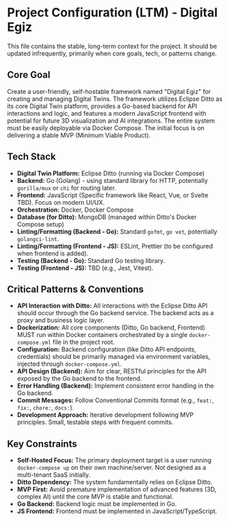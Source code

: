 # Project Configuration (LTM) - Digital Egiz

This file contains the stable, long-term context for the project. It should be updated infrequently, primarily when core goals, tech, or patterns change.

## Core Goal

Create a user-friendly, self-hostable framework named "Digital Egiz" for creating and managing Digital Twins. The framework utilizes Eclipse Ditto as its core Digital Twin platform, provides a Go-based backend for API interactions and logic, and features a modern JavaScript frontend with potential for future 3D visualization and AI integrations. The entire system must be easily deployable via Docker Compose. The initial focus is on delivering a stable MVP (Minimum Viable Product).

## Tech Stack

*   **Digital Twin Platform:** Eclipse Ditto (running via Docker Compose)
*   **Backend:** Go (Golang) - using standard library for HTTP, potentially `gorilla/mux` or `chi` for routing later.
*   **Frontend:** JavaScript (Specific framework like React, Vue, or Svelte TBD). Focus on modern UI/UX.
*   **Orchestration:** Docker, Docker Compose
*   **Database (for Ditto):** MongoDB (managed within Ditto's Docker Compose setup)
*   **Linting/Formatting (Backend - Go):** Standard `gofmt`, `go vet`, potentially `golangci-lint`.
*   **Linting/Formatting (Frontend - JS):** ESLint, Prettier (to be configured when frontend is added).
*   **Testing (Backend - Go):** Standard Go testing library.
*   **Testing (Frontend - JS):** TBD (e.g., Jest, Vitest).

## Critical Patterns & Conventions

*   **API Interaction with Ditto:** All interactions with the Eclipse Ditto API should occur through the Go backend service. The backend acts as a proxy and business logic layer.
*   **Dockerization:** All core components (Ditto, Go backend, Frontend) MUST run within Docker containers orchestrated by a single `docker-compose.yml` file in the project root.
*   **Configuration:** Backend configuration (like Ditto API endpoints, credentials) should be primarily managed via environment variables, injected through `docker-compose.yml`.
*   **API Design (Backend):** Aim for clear, RESTful principles for the API exposed by the Go backend to the frontend.
*   **Error Handling (Backend):** Implement consistent error handling in the Go backend.
*   **Commit Messages:** Follow Conventional Commits format (e.g., `feat:`, `fix:`, `chore:`, `docs:`).
*   **Development Approach:** Iterative development following MVP principles. Small, testable steps with frequent commits.

## Key Constraints

*   **Self-Hosted Focus:** The primary deployment target is a user running `docker-compose up` on their own machine/server. Not designed as a multi-tenant SaaS initially.
*   **Ditto Dependency:** The system fundamentally relies on Eclipse Ditto.
*   **MVP First:** Avoid premature implementation of advanced features (3D, complex AI) until the core MVP is stable and functional.
*   **Go Backend:** Backend logic must be implemented in Go.
*   **JS Frontend:** Frontend must be implemented in JavaScript/TypeScript.